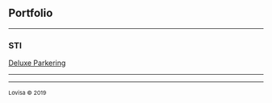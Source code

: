 ## Portfolio

---

### STI

[Deluxe Parkering](/Deluxe-Parkering)

---






---
<p style="font-size:11px">Lovisa © 2019</p>
